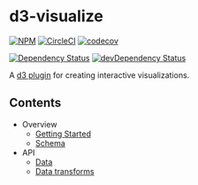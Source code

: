 # d3-visualize

[![NPM](https://badge.fury.io/js/d3-visualize.svg)](https://www.npmjs.com/package/d3-visualize)
[![CircleCI](https://circleci.com/gh/quantmind/d3-visualize.svg?style=svg)](https://circleci.com/gh/quantmind/d3-visualize)
[![codecov](https://codecov.io/gh/quantmind/d3-visualize/branch/master/graph/badge.svg)](https://codecov.io/gh/quantmind/d3-visualize)

[![Dependency Status](https://david-dm.org/quantmind/d3-visualize.svg)](https://david-dm.org/quantmind/d3-visualize)
[![devDependency Status](https://david-dm.org/quantmind/d3-visualize/dev-status.svg)](https://david-dm.org/quantmind/d3-visualize#info=devDependencies)


A [d3 plugin](https://bost.ocks.org/mike/d3-plugin/) for creating interactive visualizations.

## Contents

* Overview
    * [Getting Started](/docs/getting-started.md)
    * [Schema](/docs/schema.md)
* API
    * [Data](/docs/data.md)
    * [Data transforms](/docs/transforms/readme.md)
